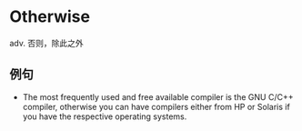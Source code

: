 # Otherwise

adv. 否则，除此之外

## 例句

* The most frequently used and free available compiler is the GNU C/C++ compiler, otherwise you can have compilers either from HP or Solaris if you have the respective operating systems.
